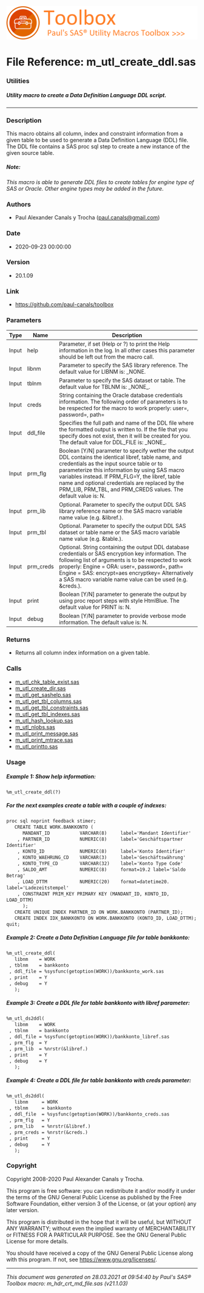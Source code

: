 ![../misc/images/doc_banner.png](../misc/images/doc_banner.png)
# 
# File Reference: m_utl_create_ddl.sas

### Utilities

##### Utility macro to create a Data Definition Language DDL script.

***

### Description
This macro obtains all column, index and constraint information from a given table to be used to generate a Data Definition Language (DDL) file. The DDL file contains a SAS proc sql step to create a new instance of the given source table.

##### *Note:*
*This macro is able to generate DDL files to create tables for engine type of SAS or Oracle. Other engine types may be added in the future.*

### Authors
* Paul Alexander Canals y Trocha (paul.canals@gmail.com)

### Date
* 2020-09-23 00:00:00

### Version
* 20.1.09

### Link
* https://github.com/paul-canals/toolbox

### Parameters
| Type | Name | Description |
| ---- | ---- | ----------- |
| Input | help | Parameter, if set (Help or ?) to print the Help information in the log. In all other cases this parameter should be left out from the macro call. |
| Input | libnm | Parameter to specify the SAS library reference. The default value for LIBNM is: _NONE. |
| Input | tblnm | Parameter to specify the SAS dataset or table. The default value for TBLNM is: \_NONE\_. |
| Input | creds | String containing the Oracle database credentials information. The following order of parameters is to be respected for the macro to work properly: user=, password=, path= |
| Input | ddl_file | Specifies the full path and name of the DDL file where the formatted output is written to. If the file that you specify does not exist, then it will be created for you. The default value for DDL_FILE is: \_NONE\_. |
| Input | prm_flg | Boolean [Y/N] parameter to specify wether the output DDL contains the identical libref, table name, and credentials as the input source table or to parameterize this information by using SAS macro variables instead. If PRM_FLG=Y, the libref, table name and optional credentials are replaced by the PRM_LIB, PRM_TBL, and PRM_CREDS values. The default value is: N. |
| Input | prm_lib | Optional. Parameter to specify the output DDL SAS library reference name or the SAS macro variable name value (e.g. &libref.). |
| Input | prm_tbl | Optional. Parameter to specify the output DDL SAS dataset or table name or the SAS macro variable name value (e.g. &table.). |
| Input | prm_creds | Optional. String containing the output DDL database credentials or SAS encryption key information. The following list of arguments is to be respected to work properly: Engine = ORA: user=, password=, path= Engine = SAS: encrypt=aes encryptkey= Alternatively a SAS macro variable name value can be used (e.g. &creds.). |
| Input | print | Boolean [Y/N] parameter to generate the output by using proc report steps with style HtmlBlue. The default value for PRINT is: N. |
| Input | debug | Boolean [Y/N] parameter to provide verbose mode information. The default value is: N. |

### Returns
* Returns all column index information on a given table.

### Calls
* [m_utl_chk_table_exist.sas](m_utl_chk_table_exist.md)
* [m_utl_create_dir.sas](m_utl_create_dir.md)
* [m_utl_get_sashelp.sas](m_utl_get_sashelp.md)
* [m_utl_get_tbl_columns.sas](m_utl_get_tbl_columns.md)
* [m_utl_get_tbl_constraints.sas](m_utl_get_tbl_constraints.md)
* [m_utl_get_tbl_indexes.sas](m_utl_get_tbl_indexes.md)
* [m_utl_hash_lookup.sas](m_utl_hash_lookup.md)
* [m_utl_nlobs.sas](m_utl_nlobs.md)
* [m_utl_print_message.sas](m_utl_print_message.md)
* [m_utl_print_mtrace.sas](m_utl_print_mtrace.md)
* [m_utl_printto.sas](m_utl_printto.md)

### Usage

##### Example 1: Show help information:
```sas
%m_utl_create_ddl(?)
```

##### For the next examples create a table with a couple of indexes:
```sas
proc sql noprint feedback stimer;
   CREATE TABLE WORK.BANKKONTO (
      MANDANT_ID           VARCHAR(8)     label='Mandant Identifier'
    , PARTNER_ID           NUMERIC(8)     label='Geschäftspartner Identifier'
    , KONTO_ID             NUMERIC(8)     label='Konto Identifier'
    , KONTO_WAEHRUNG_CD    VARCHAR(3)     label='Geschäftswährung'
    , KONTO_TYPE_CD        VARCHAR(32)    label='Konto Type Code'
    , SALDO_AMT            NUMERIC(8)     format=19.2 label='Saldo Betrag'
    , LOAD_DTTM            NUMERIC(20)    format=datetime20. label='Ladezeitstempel'
    , CONSTRAINT PRIM_KEY PRIMARY KEY (MANDANT_ID, KONTO_ID, LOAD_DTTM)
      );
   CREATE UNIQUE INDEX PARTNER_ID ON WORK.BANKKONTO (PARTNER_ID);
   CREATE INDEX IDX_BANKKONTO ON WORK.BANKKONTO (KONTO_ID, LOAD_DTTM);
quit;
```

##### Example 2: Create a Data Definition Language file for table bankkonto:
```sas
%m_utl_create_ddl(
   libnm    = WORK
 , tblnm    = bankkonto
 , ddl_file = %sysfunc(getoption(WORK))/bankkonto_work.sas
 , print    = Y
 , debug    = Y
   );
```

##### Example 3: Create a DDL file for table bankkonto with libref parameter:
```sas
%m_utl_ds2ddl(
   libnm    = WORK
 , tblnm    = bankkonto
 , ddl_file = %sysfunc(getoption(WORK))/bankkonto_libref.sas
 , prm_flg  = Y
 , prm_lib  = %nrstr(&libref.)
 , print    = Y
 , debug    = Y
   );
```

##### Example 4: Create a DDL file for table bankkonto with creds parameter:
```sas
%m_utl_ds2ddl(
   libnm     = WORK
 , tblnm     = bankkonto
 , ddl_file  = %sysfunc(getoption(WORK))/bankkonto_creds.sas
 , prm_flg   = Y
 , prm_lib   = %nrstr(&libref.)
 , prm_creds = %nrstr(&creds.)
 , print     = Y
 , debug     = Y
   );
```

### Copyright
Copyright 2008-2020 Paul Alexander Canals y Trocha. 
 
This program is free software: you can redistribute it and/or modify 
it under the terms of the GNU General Public License as published by 
the Free Software Foundation, either version 3 of the License, or 
(at your option) any later version. 
 
This program is distributed in the hope that it will be useful, 
but WITHOUT ANY WARRANTY; without even the implied warranty of 
MERCHANTABILITY or FITNESS FOR A PARTICULAR PURPOSE. See the 
GNU General Public License for more details. 
 
You should have received a copy of the GNU General Public License 
along with this program. If not, see <https://www.gnu.org/licenses/>. 


***
*This document was generated on 28.03.2021 at 09:54:40  by Paul's SAS&reg; Toolbox macro: m_hdr_crt_md_file.sas (v21.1.03)*
